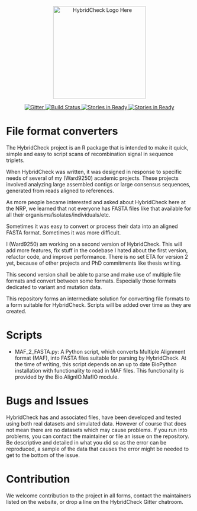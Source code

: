 <a name="logo"/>
<div align="center">
<a href="http://ward9250.github.io/HybridCheck">
<img src="http://ward9250.github.io/HybridCheck/img/HybridCheckLogo.png" height="250" alt="HybridCheck Logo Here"></img>
</a>
</div>
<p align="center">
    <a href="https://gitter.im/Ward9250/HybridCheck?utm_source=badge&utm_medium=badge&utm_campaign=pr-badge&utm_content=badge">
        <img src="https://badges.gitter.im/Join Chat.svg" alt="Gitter">
    </a>
    <a href="https://travis-ci.org/Ward9250/HybridCheck">
        <img src="https://travis-ci.org/Ward9250/HybridCheck.svg?branch=master" alt="Build Status">
    </a>
    <a href="https://waffle.io/Ward9250/HybridCheck">
        <img src="https://badge.waffle.io/Ward9250/HybridCheck.png?label=ready&title=Ready" alt="Stories in Ready">
    </a>
    <a href="https://waffle.io/Ward9250/HybridCheck">
        <img src="https://badge.waffle.io/Ward9250/HybridCheck.png?label=In%20Progress&title=In%20Progress" alt="Stories in Ready">
    </a>
</p>

# File format converters

The HybridCheck project is an R package that is intended to make it quick,
simple and easy to script scans of recombination signal in sequence triplets.

When HybridCheck was written, it was designed in response to specific needs of
several of my (Ward9250) academic projects. These projects involved analyzing
large assembled contigs or large consensus sequences, generated from reads
aligned to references.

As more people became interested and asked about HybridCheck here at the NRP,
we learned that not everyone has FASTA files like that available for all their organisms/isolates/individuals/etc.

Sometimes it was easy to convert or process their data into an aligned FASTA
format. Sometimes it was more difficult.

I (Ward9250) am working on a second version of HybridCheck. This will add more
features, fix stuff in the codebase I hated about the first version, refactor
code, and improve performance. There is no set ETA for version 2 yet, because of
other projects and PhD commitments like thesis writing.

This second version shall be able to parse and make use of multiple file formats
and convert between some formats. Especially those formats dedicated to variant
and mutation data.

This repository forms an intermediate solution for converting file formats to a
form suitable for HybridCheck. Scripts will be added over time as they are created.

# Scripts

* MAF_2_FASTA.py:    A Python script, which converts Multiple Alignment format
                     (MAF), into FASTA files suitable for parsing by HybridCheck.
                     At the time of writing, this script depends on an up to
                     date BioPython installation with functionality to read in
                     MAF files. This functionality is provided by the
                     Bio.AlignIO.MafIO module.


# Bugs and Issues

HybridCheck has and associated files, have been developed and tested using both
real datasets and simulated data.
However of course that does not mean there are no datasets which may cause problems.
If you run into problems, you can contact the maintainer or file an issue on the repository.
Be descriptive and detailed in what you did so as the error can be reproduced, a sample of the data that causes the error might be needed to get to the bottom of the issue.

# Contribution

We welcome contribution to the project in all forms, contact the maintainers
listed on the website, or drop a line on the HybridCheck Gitter chatroom.
